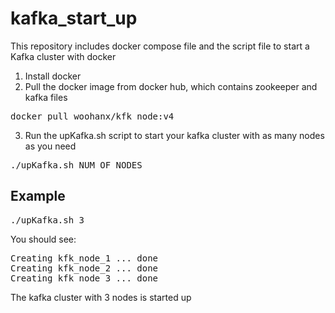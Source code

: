 # kafka_start_up
This repository includes docker compose file and the script file to start a Kafka cluster with docker

1. Install docker
2. Pull the docker image from docker hub, which contains zookeeper and kafka files
<pre>docker pull woohanx/kfk_node:v4</pre>
3. Run the upKafka.sh script to start your kafka cluster with as many nodes as you need
<pre>./upKafka.sh NUM_OF_NODES</pre>

## Example
<pre>./upKafka.sh 3</pre>
You should see:
<pre>Creating kfk_node_1 ... done
Creating kfk_node_2 ... done
Creating kfk_node_3 ... done</pre>
The kafka cluster with 3 nodes is started up
